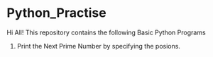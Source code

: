 # Python_Practise
Hi All!
This repository contains the following Basic Python Programs
1. Print the Next Prime Number by specifying the posions.


